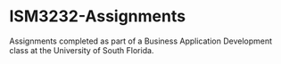 # ISM3232-Assignments
Assignments completed as part of a Business Application Development class at the University of South Florida.
